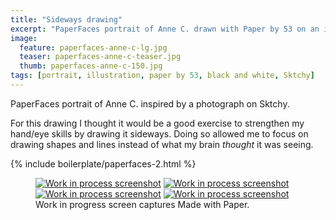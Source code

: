 ```yaml
---
title: "Sideways drawing"
excerpt: "PaperFaces portrait of Anne C. drawn with Paper by 53 on an iPad."
image: 
  feature: paperfaces-anne-c-lg.jpg
  teaser: paperfaces-anne-c-teaser.jpg
  thumb: paperfaces-anne-c-150.jpg
tags: [portrait, illustration, paper by 53, black and white, Sktchy]
---
```


PaperFaces portrait of Anne C. inspired by a photograph on Sktchy.

For this drawing I thought it would be a good exercise to strengthen my hand/eye skills by drawing it sideways. Doing so allowed me to focus on drawing shapes and lines instead of what my brain *thought* it was seeing.

{% include boilerplate/paperfaces-2.html %}

<figure class="third">
  <a href="{{ site.url }}/images/paperfaces-anne-c-process-1-lg.jpg"><img src="{{ site.url }}/images/paperfaces-anne-c-process-1-600.jpg" alt="Work in process screenshot"></a>
  <a href="{{ site.url }}/images/paperfaces-anne-c-process-2-lg.jpg"><img src="{{ site.url }}/images/paperfaces-anne-c-process-2-600.jpg" alt="Work in process screenshot"></a>
  <a href="{{ site.url }}/images/paperfaces-anne-c-process-3-lg.jpg"><img src="{{ site.url }}/images/paperfaces-anne-c-process-3-600.jpg" alt="Work in process screenshot"></a>
  <a href="{{ site.url }}/images/paperfaces-anne-c-process-4-lg.jpg"><img src="{{ site.url }}/images/paperfaces-anne-c-process-4-600.jpg" alt="Work in process screenshot"></a>
  <figcaption>Work in progress screen captures Made with Paper.</figcaption>
</figure>
